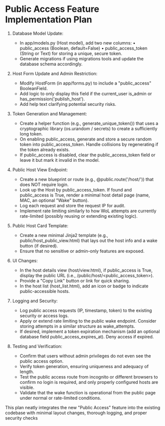 # Public Access Feature Implementation Plan

1. Database Model Update:
   - In app/models.py (Host model), add two new columns:
     • public_access (Boolean, default=False)
     • public_access_token (String or Text) for storing a unique, secure token.
   - Generate migrations if using migrations tools and update the database schema accordingly.

2. Host Form Update and Admin Restriction:
   - Modify HostForm (in app/forms.py) to include a "public_access" BooleanField.
   - Add logic to only display this field if the current_user is_admin or has_permission('publish_host').
   - Add help text clarifying potential security risks.

3. Token Generation and Management:
   - Create a helper function (e.g., generate_unique_token()) that uses a cryptographic library (os.urandom / secrets) to create a sufficiently long token.
   - On enabling public_access, generate and store a secure random token into public_access_token. Handle collisions by regenerating if the token already exists.
   - If public_access is disabled, clear the public_access_token field or leave it but mark it invalid in the model.

4. Public Host View Endpoint:
   - Create a new blueprint or route (e.g., @public.route('/host/<token>')) that does NOT require login.
   - Look up the Host by public_access_token. If found and public_access is True, render a minimal host detail page (name, MAC, an optional "Wake" button).
   - Log each request and store the request IP for audit.
   - Implement rate limiting similarly to how WoL attempts are currently rate-limited (possibly reusing or extending existing logic).

5. Public Host Card Template:
   - Create a new minimal Jinja2 template (e.g., public/host_public_view.html) that lays out the host info and a wake button (if desired).
   - Ensure that no sensitive or admin-only features are exposed.

6. UI Changes:
   - In the host details view (host/view.html), if public_access is True, display the public URL (i.e., /public/host/<public_access_token>).
   - Provide a "Copy Link" button or link for quick sharing.
   - In the host list (host_list.html), add an icon or badge to indicate public-accessible hosts.

7. Logging and Security:
   - Log public access requests (IP, timestamp, token) to the existing security or access logs.
   - Apply or extend rate limiting to the public wake endpoint. Consider storing attempts in a similar structure as wake_attempts.
   - If desired, implement a token expiration mechanism (add an optional database field public_access_expires_at). Deny access if expired.

8. Testing and Verification:
   - Confirm that users without admin privileges do not even see the public access option.
   - Verify token generation, ensuring uniqueness and adequacy of length.
   - Test the public access route from incognito or different browsers to confirm no login is required, and only properly configured hosts are visible.
   - Validate that the wake function is operational from the public page under normal or rate-limited conditions.

This plan neatly integrates the new "Public Access" feature into the existing codebase with minimal layout changes, thorough logging, and proper security checks
